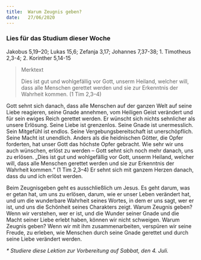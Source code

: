 ```yaml
---
title:  Warum Zeugnis geben?
date:   27/06/2020
---
```


### Lies für das Studium dieser Woche
Jakobus 5,19–20; Lukas 15,6; Zefanja 3,17; Johannes 7,37-38; 1. Timotheus 2,3-4; 2. Korinther 5,14-15

> <p>Merktext</p>
>Dies ist gut und wohlgefällig vor Gott, unserm Heiland, welcher will, dass alle Menschen gerettet werden und sie zur Erkenntnis der Wahrheit kommen. (1 Tim 2,3–4)

Gott sehnt sich danach, dass alle Menschen auf der ganzen Welt auf seine Liebe reagieren, seine Gnade annehmen, vom Heiligen Geist verändert und für sein ewiges Reich gerettet werden. Er wünscht sich nichts sehnlicher als unsere Erlösung. Seine Liebe ist grenzenlos. Seine Gnade ist unermesslich. Sein Mitgefühl ist endlos. Seine Vergebungsbereitschaft ist unerschöpflich. Seine Macht ist unendlich. Anders als die heidnischen Götter, die Opfer forderten, hat unser Gott das höchste Opfer gebracht. Wie sehr wir uns auch wünschen, erlöst zu werden – Gott sehnt sich noch mehr danach, uns zu erlösen. „Dies ist gut und wohlgefällig vor Gott, unserm Heiland, welcher will, dass alle Menschen gerettet werden und sie zur Erkenntnis der Wahrheit kommen.“ (1 Tim 2,3–4) Er sehnt sich mit ganzem Herzen danach, dass du und ich erlöst werden.

Beim Zeugnisgeben geht es ausschließlich um Jesus. Es geht darum, was er getan hat, um uns zu erlösen, darum, wie er unser Leben verändert hat, und um die wunderbare Wahrheit seines Wortes, in dem er uns sagt, wer er ist, und uns die Schönheit seines Charakters zeigt. Warum Zeugnis geben? Wenn wir verstehen, wer er ist, und die Wunder seiner Gnade und die Macht seiner Liebe erlebt haben, können wir nicht schweigen. Warum Zeugnis geben? Wenn wir mit ihm zusammenarbeiten, verspüren wir seine Freude, zu erleben, wie Menschen durch seine Gnade gerettet und durch seine Liebe verändert werden.

_* Studiere diese Lektion zur Vorbereitung auf Sabbat, den 4. Juli._
